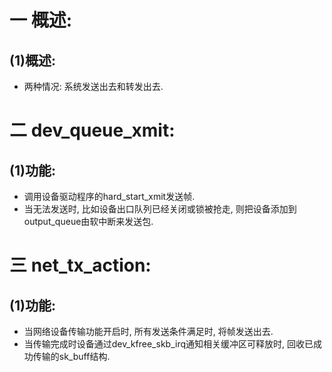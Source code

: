 # 一 概述:
## (1)概述:
- 两种情况: 系统发送出去和转发出去.

# 二 dev_queue_xmit:
## (1)功能:
- 调用设备驱动程序的hard_start_xmit发送帧.
- 当无法发送时, 比如设备出口队列已经关闭或锁被抢走, 则把设备添加到output_queue由软中断来发送包.

# 三 net_tx_action:
## (1)功能:
- 当网络设备传输功能开启时, 所有发送条件满足时, 将帧发送出去.
- 当传输完成时设备通过dev_kfree_skb_irq通知相关缓冲区可释放时, 回收已成功传输的sk_buff结构.

